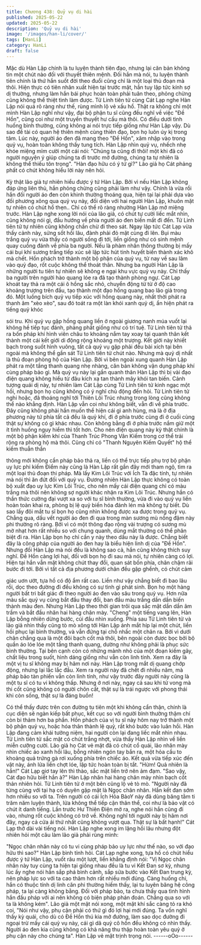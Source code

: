 ```yaml
---
title: Chương 438: Quỷ vụ di hài
published: 2025-05-22
updated: 2025-05-22
description: 'Quỷ vụ di hài'
image: '/images/han-li/cover/'
tags: [HanLi]
category: HanLi
draft: false
---
```


Mặc dù Hàn Lập chính là tu luyện thành tiên đạo, nhưng lại căn
bản không tin một chút nào đối với thuyết thiên mệnh.
Đối hắn mà nói, tu luyện thành tiên chính là thứ hắn suốt đời theo
đuổi cũng chỉ là một loại thủ đoạn mà thôi.
Hiện thực có tiên nhân xuất hiện tại trước mặt, hắn tuy lập tức
kính sợ dị thường, nhưng làm hắn bái phục hoàn toàn phải tuân
theo, phỏng chừng cũng không thể thiệt tình làm được.
Tử Linh tiên tử cùng Cát Lạp nghe Hàn Lập nói quá rõ ràng như
thế, rùng mình lộ vẻ xấu hổ.
Thật ra không chỉ một mình Hàn Lập nghĩ như vậy, đại bộ phận tu
sĩ cũng đều nghĩ về việc "Đề Hồn", cũng coi như một truyền
thuyết hư cấu mà thôi. Có điều dưới tình huống bình thường,
cũng không ai nói trực tiếp giống như Hàn Lập vậy.
Dù sao đề tài có quan hệ thiên mệnh cùng thiên đạo, bọn họ luôn
úy kị trong tâm.
Lúc này, người áo đen đã mang theo "Đề Hồn", xâm nhập vào
trong quỷ vụ, hoàn toàn không thấy tung tích.
Hàn Lập nhìn quỷ vụ, nhếch nhẹ khóe miệng mỉm cười một cái
nói:
"Chúng ta cũng đi thôi! một khi đã có người nguyện ý giúp chúng
ta đi trước mở đường, chúng ta tự nhiên là không thể thiếu tôn
trọng".
"Hàn đạo hữu có ý tứ gì?" Lão giả họ Cát phảng phất có chút
không hiểu lời này nên hỏi.

Kỳ thật lão giả tự nhiên hiểu được ý tứ Hàn Lập. Bởi vì nếu Hàn
Lập không đáp ứng liên thủ, hắn phỏng chừng cũng phải làm như
vậy.
Chính là vừa rồi hắn đối người áo đen còn khinh thường thoáng
qua, hiện tại lại phải dựa vào đối phương xông qua quỷ vụ này,
đối diện với hai người Hàn Lập, khuôn mặt tự nhiên có chút hổ
thẹn..
Chỉ có thể rõ ràng nhường Hàn Lập mở miệng trước.
Hàn Lập nghe xong lời nói của lão giả, có chút tự cười liếc mắt
nhìn, cũng không nói gì, đầu hướng về phía người áo đen biến
mất đi đến.
Tử Linh tiên tử tự nhiên cũng không chần chừ đi theo sát.
Ngay lập tức Cát Lạp vừa thấy cảnh này, sửng sốt hồi lâu, đành
phải đỏ mặt cùng đi lên.
Bụi màu trắng quỷ vụ vừa thấy có người sống đi tới, liền giống
như có sinh mệnh quay cuồng đánh về phía ba người.
Nếu là phàm nhân thông thường bị mấy cái bụi khí sương trắng
tiếp xúc sẽ lập tức hút tinh huyết biến thành xác khô mà chết. Hồn
phách trở thành một bộ phận của quỷ vụ, từ nay về sau lâm vào
quỷ đạo, rốt cuộc không thể thoát thân.
Nhưng ba người Hàn Lập là những người tu tiên tự nhiên sẽ
không e ngại khu vực quỷ vụ này.
Chỉ thấy ba người trên người hào quang lóe ra đã tạo thành
phòng ngự.
Cát Lạp khoát tay thả ra một cái ô hồng sắc nhỏ, chuyển động từ
từ ở độ cao khoảng trượng trên đầu, tạo thành một đạo hồng
quang bao lão giả trong đó. Một luồng bích quỷ vụ tiếp xúc với
hồng quang này, nhất thời phát ra thanh âm "xèo xèo", sau đó
toát ra một làn khói xanh quỷ dị, ẩn hiện phát ra tiếng quỷ khóc

sói tru.
Khi quỷ vụ gặp hồng quang liền ở ngoài giương nanh múa vuốt lại
không hề tiếp tục đánh, phảng phất giống như có trí tuệ.
Tử Linh tiên tử thả ra bốn pháp khí hình viên châu to khoảng nắm
tay xoay tại quanh thân kết thành một cái kết giới di động rộng
khoảng một trượng. Kết giới này khiết bạch trong suốt hình
vuông, tất cả quỷ vụ gặp phải đều bài xích tại bên ngoài mà
không thể gần sát Tử Linh tiên tử chút nào.
Nhưng mà quỷ dị nhất là thủ đoạn phòng hộ của Hàn Lập.
Bởi vì bên ngoài xung quanh Hàn Lập phát ra một tầng thanh
quang nhẹ nhàng, căn bản không vận dụng pháp khí cùng pháp
bảo gì. Mà quỷ vụ này lại gần quanh thân Hàn Lập thì bị vài đạo
điện quang không hiểu từ đâu kích xạ tan thành mây khói tan
biến.
Cảnh tượng quái dị này, tự nhiên làm Cát Lập cùng Tử Linh tiên
tử kinh ngạc một hồi, nhưng bọn họ cũng không có ý nghĩ chủ
động đến hỏi.
Tử Linh tiên tử nghi hoặc, đã thoáng nghĩ tới Thiên Lôi Trúc
nhưng trong lòng cũng không thể nào khẳng định.
Hàn Lập vẫn coi như không biết, vẫn đi về phía trước.
Đây cũng không phải hắn muốn thể hiện cái gì anh hùng, mà là ở
địa phương này tứ phía tất cả đều là quỷ khí, đi ở phía trước cùng
đi ở cuối cùng thật sự không có gì khác nhau.
Còn không bằng đi ở phía trước nắm giữ một ít tình huống nguy
hiểm thì tốt hơn.
Cho nên điện quang này kỳ thật chính là một bộ phận kiếm khí
của Thanh Trúc Phong Vân Kiếm trong cơ thể trải rộng ra phòng
hộ mà thôi.
Cũng chỉ có "Thanh Nguyên Kiếm Quyết" hộ thể kiếm thuẫn thần

thông mới không cần pháp bảo thả ra, liền có thể trực tiếp phụ trợ
bộ phận uy lực phi kiếm
Điểm này cũng là Hàn Lập rất gần đây mới tham ngộ, tìm ra một
loại thủ đoạn thi pháp.
Mà lấy Kim Lôi Trúc với Ích Tà đặc tính, tự nhiên mà nói thì ăn
đứt đối với quỷ vụ.
Đương nhiên Hàn Lập thực không có toàn bộ xuất đạo uy lực Kim
Lôi Trúc, cho nên mấy cái điện quang chỉ có màu trắng mà thôi
nên không sợ người khác nhận ra Kim Lôi Trúc.
Nhưng hắn có thần thức cường đại vượt xa so với tu sĩ bình
thường, vừa đi vào quỷ vụ liền hoàn toàn khai ra, phòng bị lệ quỷ
biến hóa đánh lén mà không tự biết.
Dù sao lấy đôi mắt tu sĩ bọn họ cũng nhìn không được xa được
trong quỷ vụ.
Chẳng qua, dấu vết người áo đen đi qua trong màn sương mù
nồng đậm này phi thường rõ ràng. Bởi vì có một thông đạo rộng
vài trượng có sương mù mờ nhạt hơn rất nhiều so với chung
quanh, dùng mắt thường có thể phân biệt đi ra.
Hàn Lập bọn họ chỉ cần y này theo dấu này là được.
Chẳng biết đây là công pháp của người áo đen hay là biểu hiện
linh dị của "Đề Hồn".
Nhưng đối Hàn Lập mà nói đều là không sao cả, hắn cũng không
thích suy nghĩ.
Đề Hồn càng lợi hại, đối với bọn họ đi sau mà nói, tự nhiên càng
có lợi.
Hiện tại hắn vẫn mặt không chút thay đổi, quan sát bốn phía,
chân chậm rãi bước đi tới.
Bởi vì tất cả địa phương dưới chân đều gập ghềnh, có chút cảm

giác uơn ướt, tựa hồ có độ ẩm rất cao.
Liền như vậy chẳng biết đi bao lâu rồi, dọc theo đường đi đều
không có sự tình gì phát sinh.
Bọn họ một hàng người bất tri bất giác đi theo người áo đen vào
sâu trong quỷ vụ.
Hơn nữa màu sắc quỷ vụ cũng bắt đầu thay đổi, ban đầu màu
trắng dần dần biến thành màu đen.
Nhưng Hàn Lập theo thời gian trôi qua sắc mặt dần dần âm trầm
và bắt đầu nhăn hai hàng chân mày.
"Cheng" một tiếng vang lên, Hàn Lập bỗng nhiên dừng bước, cúi
đầu nhìn xuống.
Phía sau Tử Linh tiên tử và lão giả nhìn thấy cũng tò mò xông tới
Hàn Lập ánh mắt híp lại một chút, liền hồi phục lại bình thường,
và vẫn đứng tại chỗ nhấc một chân ra.
Bởi vì dưới chân chẳng qua là một đôi bạch cốt mà thôi, bên
ngoài còn được bọc bởi bộ quần áo lóe lóe một tầng thanh
quang, dường như không phải là phục sức bình thường.
Tại bên cạnh còn có những mảnh nhỏ của một đoạn kiếm gãy,
chất liệu trong suốt, hình dáng giống như vẫn còn linh tính.
Xem ra đây là một vị tu sĩ không may bị hãm nơi này.
Hàn Lập trong mắt dị quang chớp động, nhưng lại lắc lắc đầu.
Xem ra người này đã chết đi nhiều năm, mà pháp bảo tàn phiến
vẫn còn linh tính, như vậy trước đây người này cũng là một tu sĩ
có tu vi không thấp.
Nhưng ở nơi này, ngay cả sau khi tử vong mà thi cốt cũng không
có người chôn cất, thật sự là trái ngược với phong thái khi còn
sống, thật sự là đáng buồn!

Có thể thấy được trên con đường tu tiên một khi không cẩn thận,
chính là cục diện sẽ ngàn kiếp bất phục, kết cục so với người
bình thường thậm chí còn bi thảm hơn ba phần.
Hồn phách của vị tu sĩ này hôm nay trở thành một bộ phận quỷ
vụ, hoặc hóa thân thành lệ quỷ, rất khó bước vào luân hồi.
Hàn Lập đang cảm khái tưởng niệm, hai người còn lại đang liếc
mắt nhìn nhau.
Tử Linh tiên tử sắc mặt có chút trắng nhợt, vừa thấy Hàn Lập
nhìn về liền miễn cưỡng cười.
Lão giả họ Cát vẻ mặt đã có chút cổ quái, lão nhăn mày nhìn
chiếc áo xanh hồi lâu, bỗng nhiên ngón tay bắn ra, một hỏa cầu to
khoảng quả trứng gà rơi xuống phía trên chiếc áo.
Kết quả vừa tiếp xúc đến vật này, ánh lửa liền chợt lóe, lập tức
hoàn toàn bị tắt.
"Hừm! Quả nhiên là hắn!" Cát Lạp giơ tay lên thì thào, sắc mặt
liền trở nên ảm đạm.
"Sao vậy, Cát đạo hữu biết hắn à?" Hàn Lập nhăn hai hàng chân
mày nhìn bạch cốt thản nhiên hỏi.
Tử Linh tiên tử ở một bên cũng lộ vẻ tò mò.
"Người này đã từng cùng với tại hạ có duyên gặp mặt là Ngọc
chân nhân. Hắn kết đan sớm hơn nhiều so với ta. Trên người có
cái Ích Hỏa BảoY này đã dùng băng tằm ti trăm năm luyện thành,
lửa không thể tiếp cận thân thể, coi như là bảo vật có chút ít danh
tiếng. Lần trước Hư Thiên Điện mở ra, nghe nói hắn cũng đi vào,
nhưng rốt cuộc không có trở về. Không nghĩ tới người này bị hãm
nơi đây, ngay cả cửa ải thứ nhất cũng không vượt qua. Thật sự là
bất hạnh!" Cát Lạp thở dài vài tiếng nói.
Hàn Lập nghe xong im lặng hồi lâu nhưng đột nhiên hỏi một câu
làm lão giả phải rùng mình:

"Ngọc chân nhân này có tu vi cùng pháp bảo uy lực như thế nào,
so với đạo hữu thì sao?" Hàn Lập bình tỉnh hỏi.
Cát Lạp nghe xong, tựa hồ có chút hiểu được ý tứ Hàn Lập, vuốt
râu một lượt, liền khẳng định nói:
"Vị Ngọc chân nhân này tuy cùng ta hiện tại giống nhau đều là tu
vi Kết Đan sơ kỳ, nhưng lúc ấy nghe nói hắn sắp phá bình cảnh,
sắp sửa bước vào Kết Đan trung kỳ, nên pháp lực so với ta cao
thâm hơn rất nhiều mới đúng. Càng huống chi, hắn có thuộc tính
dị linh căn phi thường hiếm thấy, lại tu luyên băng hệ công pháp,
ta lại càng không bằng. Đối với pháp bảo, ta chưa thấy qua tình
hình hắn đấu pháp với ai nên không có biện pháp phán đoán.
Chẳng qua so với ta là không kém".
Lão giả một mặt nói xong, một mặt khí sắc càng tỏ ra khó coi,
"Nói như vậy, phụ cận phải có thứ gì đó lợi hại mới đúng. Ta vốn
nghĩ thấy kỳ quái, cho dù có Đề Hồn thú kia mở đường, làm sao
dọc đường đi ngoại trừ mấy cái quỷ vụ này, cái gì dã quỷ cô hồn
đều không có nhìn thấy. Người áo đen kia cũng không có khả
năng thu thập hoàn toàn yêu quỷ ở phụ cận này cho chúng ta".
Hàn Lập vẻ mặt trịnh trọng nói.
------oOo------
